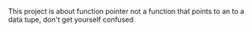 This project is about function pointer not a function that points to an to a data tupe, don't get yourself confused
